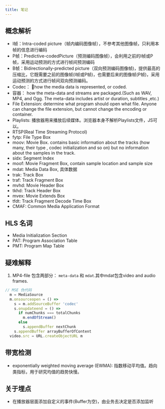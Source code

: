 ```yaml
---
title: 笔记
---
```


## 概念解析

- I帧：Intra-coded picture（帧内编码图像帧），不参考其他图像帧，只利用本帧的信息进行编码
- P帧：Predictive-codedPicture（预测编码图像帧），会利用之前的I帧或P帧，采用运动预测的方式进行帧间预测编码
- B帧：Bidirectionally-predicted picture（双向预测编码图像帧)，提供最高的压缩比，它既需要之前的图像帧(I帧或P帧)，也需要后来的图像帧(P帧)，采用运动预测的方式进行帧间双向预测编码。
- Codec： how the media data is represented, or coded.
- 容器： how the meta-data and streams are packaged.(Such as WAV, MP4, and Ogg. The meta-data includes artist or duration, subtitles ,etc.)
- File Extension: determine what program should open what file. Anyone can change the file extension, but cannot change the encoding or container.
- Playlists: 播放器用来播放后续媒体。浏览器本身不解析Playlists文件，JS可以。
- RTSP(Real Time Streaming Protocol)
- fytp: File Type Box
- moov: Movie Box. contains basic information about the tracks (how many, their type , codec initialization and so on) but no information about the samples in the track.
- sidx: Segment Index
- moof: Movie Fragment Box, contain sample location and sample size
- mdat: Media Data Box,  具体数据
- trak: Track Box
- traf: Track Fragment Box
- mvhd: Movie Header Box
- tkhd: Track Header Box
- mvex: Movie Extends Box
- tfdt: Track Fragment Decode Time Box
- CMAF: Common Media Application Format

## HLS 名词

- Media Initialization Section
- PAT: Program Association Table
- PMT: Program Map Table

## 疑难解释

1. MP4-file 包含两部分： `meta-data` 和 `mdat`.其中mdat包含video and audio frames.

```javascript
// MSE 伪代码
  m = MediaSource
  m.onsourceopen = () =>
    s = m.addSourceBuffer 'codec'
    s.onupdateend = () =>
      if numChunks === totalChunks
        m.endOfStream()
      else
        s.appendBuffer nextChunk
    s.appendBuffer arrayBufferOfContent
  video.src = URL.createObjectURL m
```

## 带宽检测

- exponentially weighted moving average (EWMA): 指数移动平均值。趋向类指标，用于研究均值的趋势快慢。

## 关于埋点

- 在播放器层面添加自定义的事件(Buffer为空)，由业务去决定是否添加监听
